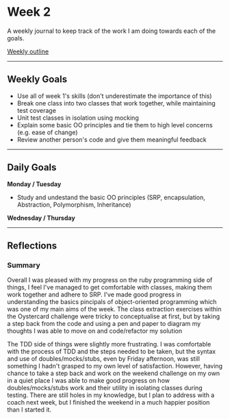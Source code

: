 # Week 2

A weekly journal to keep track of the work I am doing towards each of the goals.

[Weekly outline](https://github.com/makersacademy/course/blob/master/week_outlines.md/)

------
## Weekly Goals

- Use all of week 1's skills (don't underestimate the importance of this)
- Break one class into two classes that work together, while maintaining test coverage
- Unit test classes in isolation using mocking
- Explain some basic OO principles and tie them to high level concerns (e.g. ease of change)
- Review another person's code and give them meaningful feedback

------
## Daily Goals

**Monday / Tuesday**

- Study and undestand the basic OO principles (SRP, encapsulation, Abstraction, Polymorphism, Inheritance)

**Wednesday / Thursday**




------
## Reflections

### Summary

Overall I was pleased with my progress on the ruby programming side of things, I feel I've managed to get comfortable with classes, making them work together and adhere to SRP. I've made good progress in understanding the basics pincipals of object-oriented programming which was one of my main aims of the week. The class extraction exercises within the Oystercard challenge were tricky to conceptualise at first, but by taking a step back from the code and using a pen and paper to diagram my thoughts I was able to move on and code/refactor my solution

The TDD side of things were slightly more frustrating. I was comfortable with the process of TDD and the steps needed to be taken, but the syntax and use of doubles/mocks/stubs, even by Friday afternoon, was still something I hadn't grasped to my own level of satisfaction. However, having chance to take a step back and work on the weekend challenge on my own in a quiet place I was able to make good progress on how doubles/mocks/stubs work and their utility in isolating classes during testing. There are still holes in my knowledge, but I plan to address with a coach next week, but I finished the weekend in a much happier position than I started it.